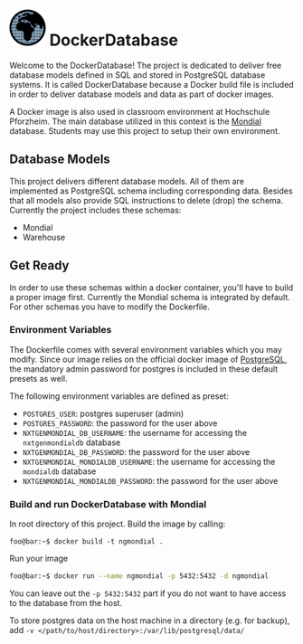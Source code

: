  # ![logo](mondialdb64.png) DockerDatabase

Welcome to the DockerDatabase! The project is dedicated to deliver free database models defined in SQL and stored in PostgreSQL database systems. It is called DockerDatabase because a Docker build file is included in order to deliver database models and data as part of docker images.

A Docker image is also used in classroom environment at Hochschule Pforzheim. The main database utilized in this context is the [Mondial](http://www.dbis.informatik.uni-goettingen.de/Mondial/) database. Students may use this project to setup their own environment.

## Database Models
This project delivers different database models. All of them are implemented as PostgreSQL schema including corresponding data. Besides that all models also provide SQL instructions to delete (drop) the schema. Currently the project includes these schemas:

- Mondial
- Warehouse


## Get Ready
In order to use these schemas within a docker container, you'll have to build a proper image first. Currently the Mondial schema is integrated by default. For other schemas you have to modify the Dockerfile.

### Environment Variables
The Dockerfile comes with several environment variables which you may modify. Since our image relies on the official docker image of [PostgreSQL](https://hub.docker.com/_/postgres/), the mandatory admin password for postgres is included in these default presets as well. 

The following environment variables are defined as preset:

- `POSTGRES_USER`: postgres superuser (admin)
- `POSTGRES_PASSWORD`: the password for the user above
- `NXTGENMONDIAL_DB_USERNAME`: the username for accessing the `nxtgenmondialdb` database
- `NXTGENMONDIAL_DB_PASSWORD`: the password for the user above
- `NXTGENMONDIAL_MONDIALDB_USERNAME`: the username for accessing the `mondialdb` database
- `NXTGENMONDIAL_MONDIALDB_PASSWORD`: the password for the user above

### Build and run DockerDatabase with Mondial
In root directory of this project. Build the image by calling:
```console
foo@bar:~$ docker build -t ngmondial .
```

Run your image
```bash
foo@bar:~$ docker run --name ngmondial -p 5432:5432 -d ngmondial
```

You can leave out the `-p 5432:5432` part if you do not want to have access to the database from the host.

To store postgres data on the host machine in a directory (e.g. for backup), add `-v </path/to/host/directory>:/var/lib/postgresql/data/`


